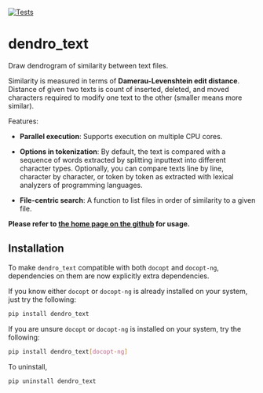 [![Tests](https://github.com/tos-kamiya/dendro_text/actions/workflows/tests.yaml/badge.svg)](https://github.com/tos-kamiya/dendro_text/actions/workflows/tests.yaml)

dendro_text
===========

Draw dendrogram of similarity between text files.

Similarity is measured in terms of **Damerau-Levenshtein edit distance**.
Distance of given two texts is count of inserted, deleted, and moved characters required to modify one text to the other (smaller means more similar).

Features:

* **Parallel execution**: Supports execution on multiple CPU cores.

* **Options in tokenization**: By default, the text is compared with a sequence of words extracted by splitting inputtext into different character types. Optionally, you can compare texts line by line, character by character, or token by token as extracted with lexical analyzers of programming languages.

* **File-centric search**: A function to list files in order of similarity to a given file.

**Please refer to [the home page on the github](https://github.com/tos-kamiya/dendro_text) for usage.**

## Installation

To make `dendro_text` compatible with both `docopt` and `docopt-ng`, dependencies on them are now explicitly extra dependencies.

If you know either `docopt` or `docopt-ng` is already installed on your system, just try the following:

```sh
pip install dendro_text
```

If you are unsure `docopt` or `docopt-ng` is installed on your system, try the following:

```sh
pip install dendro_text[docopt-ng]
```

To uninstall,

```sh
pip uninstall dendro_text
```

